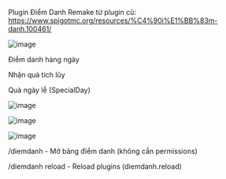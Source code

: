 Plugin Điểm Danh Remake từ plugin cũ: https://www.spigotmc.org/resources/%C4%90i%E1%BB%83m-danh.100461/


![image](https://github.com/skygamer1233/DiemDanh/assets/123954037/974b2588-2cde-4cfc-b78f-64f114c04f95)



Điểm danh hàng ngày


Nhận quà tích lũy


Quà ngày lễ (SpecialDay)

![image](https://github.com/skygamer1233/DiemDanh/assets/123954037/78345125-cfae-4c50-b196-448ddcef36e1)


![image](https://github.com/skygamer1233/DiemDanh/assets/123954037/4ebf09d9-c727-4e61-a324-d4814add8b5a)



![image](https://github.com/skygamer1233/DiemDanh/assets/123954037/88409770-a2f7-454e-b82e-751b065e6cc8)


/diemdanh - Mở bảng điểm danh (không cần permissions)

/diemdanh reload - Reload plugins (diemdanh.reload)
